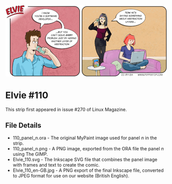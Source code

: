 ![Elvie comic strip #110](Elvie_110_en-GB.jpg)

Elvie #110
==========
This strip first appeared in issue #270 of Linux Magazine.

File Details
------------
* 110_panel_n.ora         - The original MyPaint image used for panel _n_ in the strip.
* 110_panel_n.png         - A PNG image, exported from the ORA file the panel _n_ using The GIMP.
* Elvie_110.svg           - The Inkscape SVG file that combines the panel image with frames and text to create the comic.
* Elvie_110_en-GB.jpg     - A PNG export of the final Inkscape file, converted to JPEG format for use on our website (British English).

